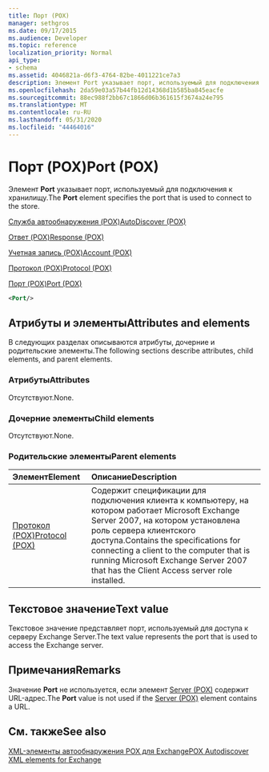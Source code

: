 ```yaml
---
title: Порт (POX)
manager: sethgros
ms.date: 09/17/2015
ms.audience: Developer
ms.topic: reference
localization_priority: Normal
api_type:
- schema
ms.assetid: 4046821a-d6f3-4764-82be-4011221ce7a3
description: Элемент Port указывает порт, используемый для подключения к хранилищу.
ms.openlocfilehash: 2da59e03a57b44fb12d14368d1b585ba845eacfe
ms.sourcegitcommit: 88ec988f2bb67c1866d06b361615f3674a24e795
ms.translationtype: MT
ms.contentlocale: ru-RU
ms.lasthandoff: 05/31/2020
ms.locfileid: "44464016"
---
```

# <a name="port-pox"></a><span data-ttu-id="26d05-103">Порт (POX)</span><span class="sxs-lookup"><span data-stu-id="26d05-103">Port (POX)</span></span>

<span data-ttu-id="26d05-104">Элемент **Port** указывает порт, используемый для подключения к хранилищу.</span><span class="sxs-lookup"><span data-stu-id="26d05-104">The **Port** element specifies the port that is used to connect to the store.</span></span> 
  
[<span data-ttu-id="26d05-105">Служба автообнаружения (POX)</span><span class="sxs-lookup"><span data-stu-id="26d05-105">AutoDiscover (POX)</span></span>](autodiscover-pox.md)
  
[<span data-ttu-id="26d05-106">Ответ (POX)</span><span class="sxs-lookup"><span data-stu-id="26d05-106">Response (POX)</span></span>](response-pox.md)
  
[<span data-ttu-id="26d05-107">Учетная запись (POX)</span><span class="sxs-lookup"><span data-stu-id="26d05-107">Account (POX)</span></span>](account-pox.md)
  
[<span data-ttu-id="26d05-108">Протокол (POX)</span><span class="sxs-lookup"><span data-stu-id="26d05-108">Protocol (POX)</span></span>](protocol-pox.md)
  
[<span data-ttu-id="26d05-109">Порт (POX)</span><span class="sxs-lookup"><span data-stu-id="26d05-109">Port (POX)</span></span>](port-pox.md)
  
```xml
<Port/>
```

## <a name="attributes-and-elements"></a><span data-ttu-id="26d05-110">Атрибуты и элементы</span><span class="sxs-lookup"><span data-stu-id="26d05-110">Attributes and elements</span></span>

<span data-ttu-id="26d05-111">В следующих разделах описываются атрибуты, дочерние и родительские элементы.</span><span class="sxs-lookup"><span data-stu-id="26d05-111">The following sections describe attributes, child elements, and parent elements.</span></span>
  
### <a name="attributes"></a><span data-ttu-id="26d05-112">Атрибуты</span><span class="sxs-lookup"><span data-stu-id="26d05-112">Attributes</span></span>

<span data-ttu-id="26d05-113">Отсутствуют.</span><span class="sxs-lookup"><span data-stu-id="26d05-113">None.</span></span>
  
### <a name="child-elements"></a><span data-ttu-id="26d05-114">Дочерние элементы</span><span class="sxs-lookup"><span data-stu-id="26d05-114">Child elements</span></span>

<span data-ttu-id="26d05-115">Отсутствуют.</span><span class="sxs-lookup"><span data-stu-id="26d05-115">None.</span></span>
  
### <a name="parent-elements"></a><span data-ttu-id="26d05-116">Родительские элементы</span><span class="sxs-lookup"><span data-stu-id="26d05-116">Parent elements</span></span>

|<span data-ttu-id="26d05-117">**Элемент**</span><span class="sxs-lookup"><span data-stu-id="26d05-117">**Element**</span></span>|<span data-ttu-id="26d05-118">**Описание**</span><span class="sxs-lookup"><span data-stu-id="26d05-118">**Description**</span></span>|
|:-----|:-----|
|[<span data-ttu-id="26d05-119">Протокол (POX)</span><span class="sxs-lookup"><span data-stu-id="26d05-119">Protocol (POX)</span></span>](protocol-pox.md) <br/> |<span data-ttu-id="26d05-120">Содержит спецификации для подключения клиента к компьютеру, на котором работает Microsoft Exchange Server 2007, на котором установлена роль сервера клиентского доступа.</span><span class="sxs-lookup"><span data-stu-id="26d05-120">Contains the specifications for connecting a client to the computer that is running Microsoft Exchange Server 2007 that has the Client Access server role installed.</span></span>  <br/> |
   
## <a name="text-value"></a><span data-ttu-id="26d05-121">Текстовое значение</span><span class="sxs-lookup"><span data-stu-id="26d05-121">Text value</span></span>

<span data-ttu-id="26d05-122">Текстовое значение представляет порт, используемый для доступа к серверу Exchange Server.</span><span class="sxs-lookup"><span data-stu-id="26d05-122">The text value represents the port that is used to access the Exchange server.</span></span>
  
## <a name="remarks"></a><span data-ttu-id="26d05-123">Примечания</span><span class="sxs-lookup"><span data-stu-id="26d05-123">Remarks</span></span>

<span data-ttu-id="26d05-124">Значение **Port** не используется, если элемент [Server (POX)](server-pox.md) содержит URL-адрес.</span><span class="sxs-lookup"><span data-stu-id="26d05-124">The **Port** value is not used if the [Server (POX)](server-pox.md) element contains a URL.</span></span> 
  
## <a name="see-also"></a><span data-ttu-id="26d05-125">См. также</span><span class="sxs-lookup"><span data-stu-id="26d05-125">See also</span></span>



[<span data-ttu-id="26d05-126">XML-элементы автообнаружения POX для Exchange</span><span class="sxs-lookup"><span data-stu-id="26d05-126">POX Autodiscover XML elements for Exchange</span></span>](pox-autodiscover-xml-elements-for-exchange.md)

